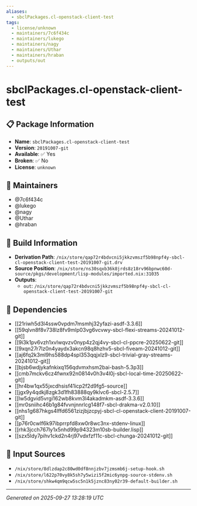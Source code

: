 ```yaml
---
aliases:
  - sbclPackages.cl-openstack-client-test
tags:
  - license/unknown
  - maintainers/7c6f434c
  - maintainers/lukego
  - maintainers/nagy
  - maintainers/Uthar
  - maintainers/hraban
  - outputs/out
---
```


# sbclPackages.cl-openstack-client-test

## 📋 Package Information

- **Name**: `sbclPackages.cl-openstack-client-test`
- **Version**: `20191007-git`
- **Available**: ✅ Yes
- **Broken**: ✅ No
- **License**: `unknown`
## 👥 Maintainers

- @7c6f434c
- @lukego
- @nagy
- @Uthar
- @hraban


## 🔧 Build Information

- **Derivation Path**: `/nix/store/qap72r4bdvcni5jkkzvmszf5b98npf4y-sbcl-cl-openstack-client-test-20191007-git.drv`
- **Source Position**: `/nix/store/ns30sqxb36k8jrds8z18rv96bpnwc60d-source/pkgs/development/lisp-modules/imported.nix:31035`
- **Outputs**:
  - `out`:  `/nix/store/qap72r4bdvcni5jkkzvmszf5b98npf4y-sbcl-cl-openstack-client-test-20191007-git`

## 🔗 Dependencies

- [[21riwh5d3l4ssw0vpdm7msmhj32yfazi-asdf-3.3.6]]
- [[59qlvn8f8v738lz8fv9mlp03vg6vcvwy-sbcl-flexi-streams-20241012-git]]
- [[9i3k1pv6vzh1xvlwqvzv0nyp4z2qj4vy-sbcl-cl-ppcre-20250622-git]]
- [[9xqn27r7lz0n4yaydx3akcn98q8hzhv5-sbcl-fiveam-20241012-git]]
- [[aj6fq2k3ml9hs588dp4spl353qqjxlz9-sbcl-trivial-gray-streams-20241012-git]]
- [[bjsb6wdjykafnkixq156qdvmxhsm2bai-bash-5.3p3]]
- [[cmb7mckv6cz4fwnx92n0814v0h3v4l0j-sbcl-local-time-20250622-git]]
- [[hr4bw1qx55jxcdhsisf41icp2f2d9fg5-source]]
- [[jgx9y4qdkj8zgk3d1fh83888qy9klvc6-sbcl-2.5.7]]
- [[lw5dgvid5vrgi162wb8kvm3l4akadmkm-asdf-3.3.6]]
- [[mr0sniihc46b1g84fvvnjnnrlcg148f7-sbcl-drakma-v2.0.10]]
- [[nhs1g687hkgs4lffd6561zizjbjzcpyj-sbcl-cl-openstack-client-20191007-git]]
- [[p76r0cwlf6k97ibprrpfd8xw0r8wc3nx-stdenv-linux]]
- [[rhk3jcch767ly1x5nhd99p94323m10sb-builder.lisp]]
- [[szx5ldy7pihv1ckd2n4rj97vdxfzf11c-sbcl-chunga-20241012-git]]

## 📁 Input Sources

- `/nix/store/8dlzdap2c80wd0df8nnjzbv7jzmsmb6j-setup-hook.sh`
- `/nix/store/l622p70vy8k5sh7y5wizi5f2mic6ynpg-source-stdenv.sh`
- `/nix/store/shkw4qm9qcw5sc5n1k5jznc83ny02r39-default-builder.sh`

---
*Generated on 2025-09-27 13:28:19 UTC*
